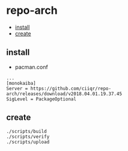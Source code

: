 # repo-arch

* [install](#install)
* [create](#create)

## install

* pacman.conf

```
...
[monokaiba]
Server = https://github.com/ciiqr/repo-arch/releases/download/v2018.04.01.19.37.45
SigLevel = PackageOptional
```

## create

```
./scripts/build
./scripts/verify
./scripts/upload
```
